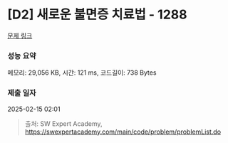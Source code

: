 # [D2] 새로운 불면증 치료법 - 1288 

[문제 링크](https://swexpertacademy.com/main/code/problem/problemDetail.do?contestProbId=AV18_yw6I9MCFAZN) 

### 성능 요약

메모리: 29,056 KB, 시간: 121 ms, 코드길이: 738 Bytes

### 제출 일자

2025-02-15 02:01



> 출처: SW Expert Academy, https://swexpertacademy.com/main/code/problem/problemList.do